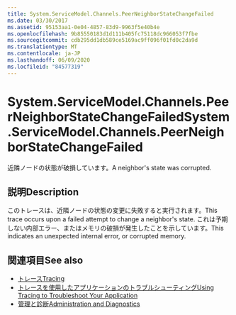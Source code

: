 ```yaml
---
title: System.ServiceModel.Channels.PeerNeighborStateChangeFailed
ms.date: 03/30/2017
ms.assetid: 95153aa1-0e04-4857-83d9-9963f5e40b4e
ms.openlocfilehash: 9b85550183d1d111b405fc75118dc966053f7fbe
ms.sourcegitcommit: cdb295dd1db589ce5169ac9ff096f01fd0c2da9d
ms.translationtype: MT
ms.contentlocale: ja-JP
ms.lasthandoff: 06/09/2020
ms.locfileid: "84577319"
---
```

# <a name="systemservicemodelchannelspeerneighborstatechangefailed"></a><span data-ttu-id="df559-102">System.ServiceModel.Channels.PeerNeighborStateChangeFailed</span><span class="sxs-lookup"><span data-stu-id="df559-102">System.ServiceModel.Channels.PeerNeighborStateChangeFailed</span></span>
<span data-ttu-id="df559-103">近隣ノードの状態が破損しています。</span><span class="sxs-lookup"><span data-stu-id="df559-103">A neighbor's state was corrupted.</span></span>  
  
## <a name="description"></a><span data-ttu-id="df559-104">説明</span><span class="sxs-lookup"><span data-stu-id="df559-104">Description</span></span>  
 <span data-ttu-id="df559-105">このトレースは、近隣ノードの状態の変更に失敗すると実行されます。</span><span class="sxs-lookup"><span data-stu-id="df559-105">This trace occurs upon a failed attempt to change a neighbor's state.</span></span> <span data-ttu-id="df559-106">これは予期しない内部エラー、またはメモリの破損が発生したことを示しています。</span><span class="sxs-lookup"><span data-stu-id="df559-106">This indicates an unexpected internal error, or corrupted memory.</span></span>  
  
## <a name="see-also"></a><span data-ttu-id="df559-107">関連項目</span><span class="sxs-lookup"><span data-stu-id="df559-107">See also</span></span>

- [<span data-ttu-id="df559-108">トレース</span><span class="sxs-lookup"><span data-stu-id="df559-108">Tracing</span></span>](index.md)
- [<span data-ttu-id="df559-109">トレースを使用したアプリケーションのトラブルシューティング</span><span class="sxs-lookup"><span data-stu-id="df559-109">Using Tracing to Troubleshoot Your Application</span></span>](using-tracing-to-troubleshoot-your-application.md)
- [<span data-ttu-id="df559-110">管理と診断</span><span class="sxs-lookup"><span data-stu-id="df559-110">Administration and Diagnostics</span></span>](../index.md)
